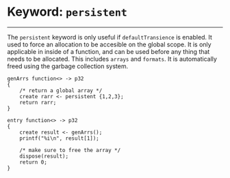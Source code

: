 # Keyword: `persistent`

---
The `persistent` keyword is only useful if `defaultTransience` is enabled. It used to force an allocation to be accesible on the global scope. It is only applicable in inside of a function, and can be used before any thing that needs to be allocated. This includes `arrays` and `formats`. It is automatically freed using the garbage collection system.
```
genArrs function<> -> p32
{
    /* return a global array */
    create rarr <- persistent {1,2,3};
    return rarr;
}

entry function<> -> p32
{   
    create result <- genArrs();
    printf("%i\n", result[1]);

    /* make sure to free the array */
    dispose(result);
    return 0;
}
```